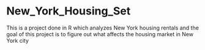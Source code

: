 # New_York_Housing_Set
This is a project done in R which analyzes New York housing rentals and the goal of this project is to figure out what affects the housing market in New York city
